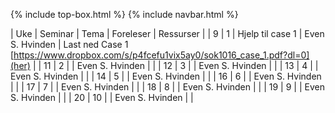 {% include top-box.html %} <!-- Kode for å inkludere boksen på toppen av siden. Se _config.yml for å gjøre endringer. -->
{% include navbar.html %} <!-- Kode for navigasjonsmeny. Se navbar.html for å gjøre endringer. -->
<!-- Gjør endringer under her -->

| Uke | Seminar | Tema | Foreleser | Ressurser | 
| 9 | 1 | Hjelp til case 1 | Even S. Hvinden | Last ned Case 1 [https://www.dropbox.com/s/p4fcefu1vix5ay0/sok1016_case_1.pdf?dl=0](her) |
| 11 | 2 |  | Even S. Hvinden |   |
| 12 | 3 |  | Even S. Hvinden |   |
| 13 | 4 |  | Even S. Hvinden |   |
| 14 | 5 |  | Even S. Hvinden |   |
| 16 | 6 |  | Even S. Hvinden |   |
| 17 | 7 |  | Even S. Hvinden |   |
| 18 | 8 |  | Even S. Hvinden |   |
| 19 | 9 |  | Even S. Hvinden |   |
| 20 | 10 |  | Even S. Hvinden |   |
